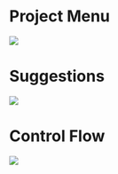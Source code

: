 # Project Menu
![](http://i.imgur.com/KuWAx9m.png)

# Suggestions
![](https://cdn.discordapp.com/attachments/132156376792170496/292695521754087426/unknown.png)

# Control Flow
![](http://i.imgur.com/aWfEhvq.png)
